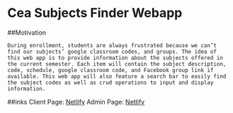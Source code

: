 # Cea Subjects Finder Webapp

##Motivation

`During enrollment, students are always frustrated because we can’t find our subjects’ google classroom codes, and groups. The idea of this web app is to provide information about the subjects offered in the current semester. Each item will contain the subject description, code, schedule, google classroom code, and Facebook group link if available. This web app will also feature a search bar to easily find the subject codes as well as crud operations to input and display information.`

##inks
Client Page: [Netlify](https://subjects-finder.netlify.app/)
Admin Page: [Netlify](https://subjects-finder.netlify.app/admin)


